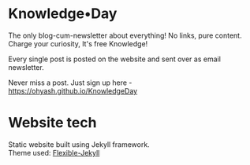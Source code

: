 # Knowledge•Day

The only blog-cum-newsletter about everything! No links, pure content.  
Charge your curiosity, It's free Knowledge!

Every single post is posted on the website and sent over as email newsletter.  

Never miss a post. Just sign up here - https://ohyash.github.io/KnowledgeDay

# Website tech

Static website built using Jekyll framework.  
Theme used: [Flexible-Jekyll](Flexible-Jekyll)
